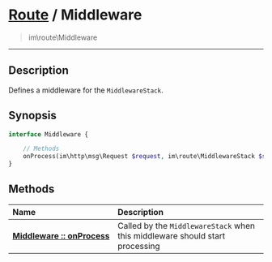 # [Route](route.md) / Middleware
 > im\route\Middleware
____

## Description
Defines a middleware for the `MiddlewareStack`.

## Synopsis
```php
interface Middleware {

    // Methods
    onProcess(im\http\msg\Request $request, im\route\MiddlewareStack $stack): im\http\msg\Response
}
```

## Methods
| Name | Description |
| :--- | :---------- |
| [__Middleware&nbsp;::&nbsp;onProcess__](route-Middleware-onProcess.md) | Called by the `MiddlewareStack` when this middleware should start processing |
